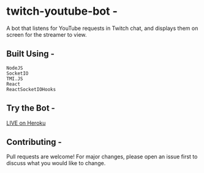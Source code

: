 # twitch-youtube-bot -

A bot that listens for YouTube requests in Twitch chat, and displays them on screen for the streamer to view.

## Built Using - 
```
NodeJS
SocketIO
TMI.JS
React
ReactSocketIOHooks
```


## Try the Bot -
[LIVE on Heroku](https://twitch-youtube-bot.herokuapp.com/)

## Contributing -
Pull requests are welcome!
For major changes, please open an issue first to discuss what you would like to change.
